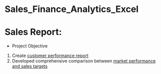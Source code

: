 # Sales_Finance_Analytics_Excel

# Sales Report:
- Project Objective
1. Create [customer performance report](https://github.com/Jayeshm93/Sales_Finance_Analytics_Excel/blob/943f964e91120a8f209f88e2f98c765bf3d67bfb/Customer%20Performance%20Report.xlsx)
2. Developed comprehensive comparison between [market performance and sales targets](https://github.com/Jayeshm93/Sales_Finance_Analytics_Excel/blob/943f964e91120a8f209f88e2f98c765bf3d67bfb/Market%20Performance%20vs%20Target%20Report.xlsx)
